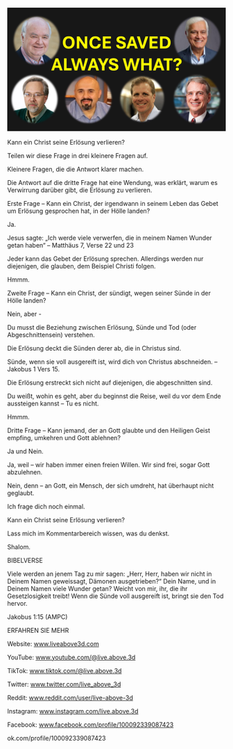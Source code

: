 ![Video cover image](../cover.jpg "cover photo")

Kann ein Christ seine Erlösung verlieren?

Teilen wir diese Frage in drei kleinere Fragen auf.

Kleinere Fragen, die die Antwort klarer machen.

Die Antwort auf die dritte Frage hat eine Wendung, was erklärt, warum es Verwirrung darüber gibt, die Erlösung zu verlieren.

Erste Frage – Kann ein Christ, der irgendwann in seinem Leben das Gebet um Erlösung gesprochen hat, in der Hölle landen?

Ja.

Jesus sagte: „Ich werde viele verwerfen, die in meinem Namen Wunder getan haben“ – Matthäus 7, Verse 22 und 23

Jeder kann das Gebet der Erlösung sprechen. Allerdings werden nur diejenigen, die glauben, dem Beispiel Christi folgen.

Hmmm.

Zweite Frage – Kann ein Christ, der sündigt, wegen seiner Sünde in der Hölle landen?

Nein, aber -

Du musst die Beziehung zwischen Erlösung, Sünde und Tod (oder Abgeschnittensein) verstehen.

Die Erlösung deckt die Sünden derer ab, die in Christus sind.

Sünde, wenn sie voll ausgereift ist, wird dich von Christus abschneiden. – Jakobus 1 Vers 15.

Die Erlösung erstreckt sich nicht auf diejenigen, die abgeschnitten sind.

Du weißt, wohin es geht, aber du beginnst die Reise, weil du vor dem Ende aussteigen kannst – Tu es nicht.

Hmmm.

Dritte Frage – Kann jemand, der an Gott glaubte und den Heiligen Geist empfing, umkehren und Gott ablehnen?

Ja und Nein.

Ja, weil – wir haben immer einen freien Willen. Wir sind frei, sogar Gott abzulehnen.

Nein, denn – an Gott, ein Mensch, der sich umdreht, hat überhaupt nicht geglaubt.

Ich frage dich noch einmal.

Kann ein Christ seine Erlösung verlieren?

Lass mich im Kommentarbereich wissen, was du denkst.

Shalom.

BIBELVERSE

Viele werden an jenem Tag zu mir sagen: „Herr, Herr, haben wir nicht in Deinem Namen geweissagt, Dämonen ausgetrieben?“ Dein Name, und in Deinem Namen viele Wunder getan? Weicht von mir, ihr, die ihr Gesetzlosigkeit treibt! Wenn die Sünde voll ausgereift ist, bringt sie den Tod hervor.

Jakobus 1:15 (AMPC)

ERFAHREN SIE MEHR

Website: www.liveabove3d.com 

YouTube: www.youtube.com/@live.above.3d

TikTok: www.tiktok.com/@live.above.3d

Twitter: www.twitter.com/live_above_3d

Reddit: www.reddit.com/user/live-above-3d

 Instagram: www.instagram.com/live.above.3d

Facebook: www.facebook.com/profile/100092339087423

ok.com/profile/100092339087423